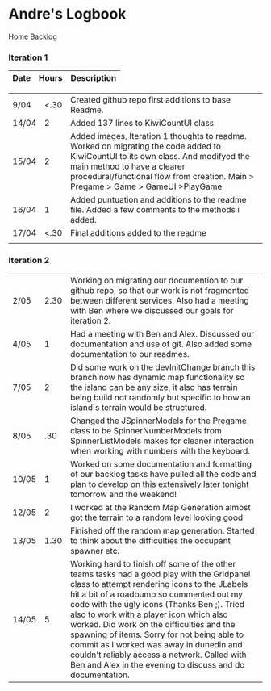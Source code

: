 # Andre's Logbook
[Home](../README.md)
[Backlog](../Backlog.md)

### Iteration 1
| Date | Hours | Description |
|---|---|---|

| | | |
|---|---|---|
|9/04 | <.30 | Created github repo first additions to base Readme.|
|14/04 | 2 | Added 137 lines to KiwiCountUI class|
|15/04 | 2 | Added images, Iteration 1 thoughts to readme. Worked on migrating the code added to KiwiCountUI to its own class. And modifyed the main method to have a clearer procedural/functional flow from creation. Main > Pregame > Game > GameUI >PlayGame|
|16/04 | 1 | Added puntuation and additions to the readme file. Added a few comments to the methods i added.|
|17/04 | <.30 | Final additions added to the readme|
| | | |

### Iteration 2
| | | |
|---|---|---|
|2/05 | 2.30 | Working on migrating our documention to our github repo, so that our work is not fragmented between different services. Also had a meeting with Ben where we discussed our goals for iteration 2.|
|4/05 | 1 | Had a meeting with Ben and Alex. Discussed our documentation and use of git. Also added some documentation to our readmes.|
|7/05 | 2 | Did some work on the devInitChange branch this branch now has dynamic map functionality so the island can be any size, it also has terrain being build not randomly but specific to how an island's terrain would be structured.|
|8/05 | .30 | Changed the JSpinnerModels for the Pregame class to be SpinnerNumberModels from SpinnerListModels makes for cleaner interaction when working with numbers with the keyboard.|
|10/05| 1 | Worked on some documentation and formatting of our backlog tasks have pulled all the code and plan to develop on this extensively later tonight tomorrow and the weekend! |
|12/05| 2 | I worked at the Random Map Generation almost got the terrain to a random level looking good|
|13/05| 1.30 | Finished off the random map generation. Started to think about the difficulties the occupant spawner etc. |
|14/05| 5 | Working hard to finish off some of the other teams tasks had a good play with the Gridpanel class to attempt rendering icons to the JLabels hit a bit of a roadbump so commented out my code with the ugly icons (Thanks Ben ;). Tried also to work with a player icon which also worked. Did work on the difficulties and the spawning of items. Sorry for not being able to commit as I worked was away in dunedin and couldn't reliably access a network. Called with Ben and Alex in the evening to discuss and do documentation. |
